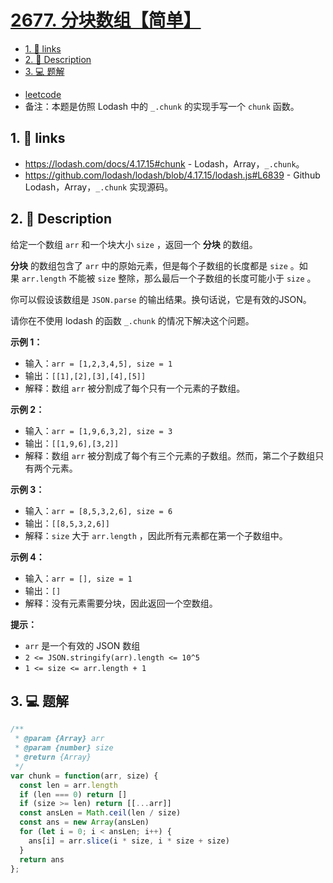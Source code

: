 # [2677. 分块数组【简单】](https://github.com/Tdahuyou/leetcode/tree/main/2677.%20%E5%88%86%E5%9D%97%E6%95%B0%E7%BB%84%E3%80%90%E7%AE%80%E5%8D%95%E3%80%91)

<!-- region:toc -->
- [1. 🔗 links](#1--links)
- [2. 📝 Description](#2--description)
- [3. 💻 题解](#3--题解)
<!-- endregion:toc -->



- [leetcode](https://leetcode.cn/problems/chunk-array)
- 备注：本题是仿照 Lodash 中的 `_.chunk` 的实现手写一个 `chunk` 函数。

## 1. 🔗 links

- https://lodash.com/docs/4.17.15#chunk - Lodash，Array，`_.chunk`。
- https://github.com/lodash/lodash/blob/4.17.15/lodash.js#L6839 - Github Lodash，Array，`_.chunk` 实现源码。

## 2. 📝 Description

给定一个数组 `arr` 和一个块大小 `size` ，返回一个 **分块** 的数组。

**分块** 的数组包含了 `arr` 中的原始元素，但是每个子数组的长度都是 `size` 。如果 `arr.length` 不能被 `size` 整除，那么最后一个子数组的长度可能小于 `size` 。

你可以假设该数组是 `JSON.parse` 的输出结果。换句话说，它是有效的JSON。

请你在不使用 lodash 的函数 `_.chunk` 的情况下解决这个问题。

**示例 1：**

- 输入：`arr = [1,2,3,4,5], size = 1`
- 输出：`[[1],[2],[3],[4],[5]]`
- 解释：数组 `arr` 被分割成了每个只有一个元素的子数组。

**示例 2：**

- 输入：`arr = [1,9,6,3,2], size = 3`
- 输出：`[[1,9,6],[3,2]]`
- 解释：数组 `arr` 被分割成了每个有三个元素的子数组。然而，第二个子数组只有两个元素。

**示例 3：**

- 输入：`arr = [8,5,3,2,6], size = 6`
- 输出：`[[8,5,3,2,6]]`
- 解释：`size` 大于 `arr.length` ，因此所有元素都在第一个子数组中。

**示例 4：**

- 输入：`arr = [], size = 1`
- 输出：`[]`
- 解释：没有元素需要分块，因此返回一个空数组。

**提示：**

- `arr` 是一个有效的 JSON 数组
- `2 <= JSON.stringify(arr).length <= 10^5`
- `1 <= size <= arr.length + 1`

## 3. 💻 题解

```javascript
/**
 * @param {Array} arr
 * @param {number} size
 * @return {Array}
 */
var chunk = function(arr, size) {
  const len = arr.length
  if (len === 0) return []
  if (size >= len) return [[...arr]]
  const ansLen = Math.ceil(len / size)
  const ans = new Array(ansLen)
  for (let i = 0; i < ansLen; i++) {
    ans[i] = arr.slice(i * size, i * size + size)
  }
  return ans
};
```


